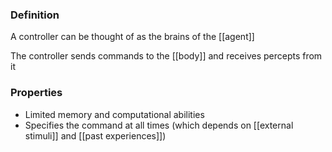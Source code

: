 ### Definition
A controller can be thought of as the brains of the [[agent]]

The controller sends commands to the [[body]] and receives percepts from it
### Properties
- Limited memory and computational abilities
- Specifies the command at all times (which depends on [[external stimuli]] and [[past experiences]])